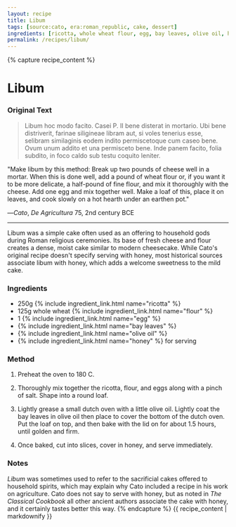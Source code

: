 ```yaml
---
layout: recipe
title: Libum
tags: [source:cato, era:roman_republic, cake, dessert]
ingredients: [ricotta, whole wheat flour, egg, bay leaves, olive oil, honey]
permalink: /recipes/libum/
---
```


{% capture recipe_content %}
# Libum

### Original Text
> Libum hoc modo facito. Casei P. II bene disterat in mortario. Ubi bene distriverit, farinae siligineae libram aut, si voles tenerius esse, selibram similaginis eodem indito permiscetoque cum caseo bene. Ovum unum addito et una permisceto bene. Inde panem facito, folia subdito, in foco caldo sub testu coquito leniter.

"Make libum by this method: Break up two pounds of cheese well in a mortar. When this is done well, add a pound of wheat flour or, if you want it to be more delicate, a half-pound of fine flour, and mix it thoroughly with the cheese. Add one egg and mix together well. Make a loaf of this, place it on leaves, and cook slowly on a hot hearth under an earthen pot."

—*Cato*, *De Agricultura* 75, 2nd century BCE

___

Libum was a simple cake often used as an offering to household gods during Roman religious ceremonies. Its base of fresh cheese and flour creates a dense, moist cake similar to modern cheesecake. While Cato's original recipe doesn't specify serving with honey, most historical sources associate libum with honey, which adds a welcome sweetness to the mild cake.

### Ingredients
- 250g {% include ingredient_link.html name="ricotta" %}  
- 125g whole wheat {% include ingredient_link.html name="flour" %}  
- 1 {% include ingredient_link.html name="egg" %}  
- {% include ingredient_link.html name="bay leaves" %}  
- {% include ingredient_link.html name="olive oil" %}  
- {% include ingredient_link.html name="honey" %} for serving

### Method
1. Preheat the oven to 180 C.

2. Thoroughly mix together the ricotta, flour, and eggs along with a pinch of salt. Shape into a round loaf.

3. Lightly grease a small dutch oven with a little olive oil. Lightly coat the bay leaves in olive oil then place to cover the bottom of the dutch oven. Put the loaf on top, and then bake with the lid on for about 1.5 hours, until golden and firm.

4. Once baked, cut into slices, cover in honey, and serve immediately.

### Notes
*Libum* was sometimes used to refer to the sacrificial cakes offered to household spirits, which may explain why Cato included a recipe in his work on agriculture. Cato does not say to serve with honey, but as noted in *The Classical Cookbook* all other ancient authors associate the cake with honey, and it certainly tastes better this way.
{% endcapture %}
{{ recipe_content | markdownify }}